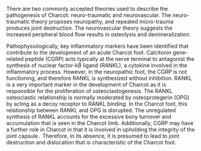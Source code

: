 There are two commonly accepted theories used to describe the pathogenesis of Charcot: neuro-traumatic and neurovascular. The neuro-traumatic theory proposes neuropathy, and repeated micro-trauma produces joint destruction. The neurovascular theory suggests the increased peripheral blood flow results in osteolysis and demineralization.

Pathophysiologically, key inflammatory markers have been identified that contribute to the development of an acute Charcot foot. Calcitonin gene-related peptide (CGRP) acts typically at the nerve terminal to antagonist the synthesis of nuclear factor-kB ligand (RANKL), a cytokine involved in the inflammatory process. However, in the neuropathic foot, the CGRP is not functioning, and therefore RANKL is synthesized without inhibition. RANKL is a very important marker in the development of Charcot as it is responsible for the proliferation of osteoclastogenesis. The RANKL osteoclastic relationship is normally moderated by osteoprotegerin (OPG) by acting as a decoy receptor to RANKL binding. In the Charcot foot, this relationship between RANKL and OPG is disrupted. The unregulated synthesis of RANKL accounts for the excessive bony turnover and accumulation that is seen in the Charcot limb. Additionally, CGRP may have a further role in Charcot in that it is involved in upholding the integrity of the joint capsule.  Therefore, in its absence, it is presumed to lead to joint destruction and dislocation that is characteristic of the Charcot foot.